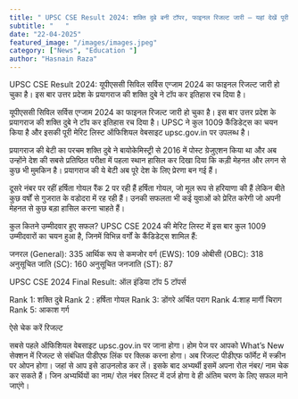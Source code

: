 ```yaml
---
title: " UPSC CSE Result 2024: शक्ति दुबे बनी टॉपर, फाइनल रिजल्ट जारी — यहां देखें पूरी लिस्ट"
subtitle: "   "
date: "22-04-2025"
featured_image: "/images/images.jpeg"
category: ["News", "Education "]
author: "Hasnain Raza"
---
```


UPSC CSE Result 2024: यूपीएससी सिविल सर्विस एग्जाम 2024 का फाइनल रिजल्ट जारी हो चुका है। इस बार उत्तर प्रदेश के प्रयागराज की शक्ति दुबे ने टॉप कर इतिहास रच दिया है।

यूपीएससी सिविल सर्विस एग्जाम 2024 का फाइनल रिजल्ट जारी हो चुका है। इस बार उत्तर प्रदेश के प्रयागराज की शक्ति दुबे ने टॉप कर इतिहास रच दिया है। UPSC ने कुल 1009 कैंडिडेट्स का चयन किया है और इसकी पूरी मेरिट लिस्ट ऑफिशियल वेबसाइट upsc.gov.in पर उपलब्ध है।

प्रयागराज की बेटी का परचम
शक्ति दुबे ने बायोकेमिस्ट्री से 2016 में पोस्ट ग्रेजुएशन किया था और अब उन्होंने देश की सबसे प्रतिष्ठित परीक्षा में पहला स्थान हासिल कर दिखा दिया कि कड़ी मेहनत और लगन से कुछ भी मुमकिन है। प्रयागराज की ये बेटी अब पूरे देश के लिए प्रेरणा बन गई हैं।

दूसरे नंबर पर रहीं हर्षिता गोयल
रैंक 2 पर रही हैं हर्षिता गोयल, जो मूल रूप से हरियाणा की हैं लेकिन बीते कुछ वर्षों से गुजरात के वडोदरा में रह रही हैं। उनकी सफलता भी कई युवाओं को प्रेरित करेगी जो अपनी मेहनत से कुछ बड़ा हासिल करना चाहते हैं।

कुल कितने उम्मीदवार हुए सफल?
UPSC CSE 2024 की मेरिट लिस्ट में इस बार कुल 1009 उम्मीदवारों का चयन हुआ है, जिनमें विभिन्न वर्गों के कैंडिडेट्स शामिल हैं:

जनरल (General): 335
आर्थिक रूप से कमजोर वर्ग (EWS): 109
ओबीसी (OBC): 318
अनुसूचित जाति (SC): 160
अनुसूचित जनजाति (ST): 87

UPSC CSE 2024 Final Result: ऑल इंडिया टॉप 5 टॉपर्स 

Rank 1: शक्ति दुबे
Rank 2 : हर्षिता गोयल
Rank 3: डोंगरे अर्चित पराग
Rank 4:शाह मार्गी चिराग
Rank 5: आकाश गर्ग

ऐसे चेक करें रिजल्ट 

सबसे पहले ऑफिशियल वेबसाइट upsc.gov.in पर जाना होगा।
होम पेज पर आपको What’s New सेक्शन में रिजल्ट से संबंधित पीडीएफ लिंक पर क्लिक करना होगा।
अब रिजल्ट पीडीएफ फॉर्मेट में स्क्रीन पर ओपन होगा।
जहां से आप इसे डाउनलोड कर लें।
इसके बाद अभ्यर्थी इसमें अपना रोल नंबर/ नाम चेक कर सकते हैं।
जिन अभ्यर्थियों का नाम/ रोल नंबर लिस्ट में दर्ज होगा वे ही अंतिम चरण के लिए सफल माने जाएंगे।

